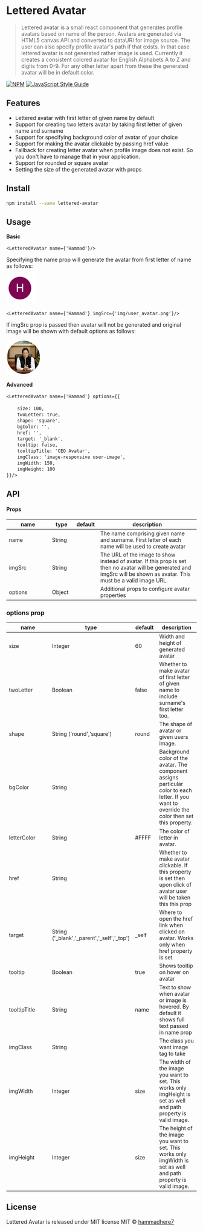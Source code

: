 # Lettered Avatar

> Lettered avatar is a small react component that generates profile avatars based on name of the person. Avatars are generated via HTML5 canvas API and converted to dataURI for image source. The user can also specify profile avatar's path if that exists. In that case lettered avatar is not generated rather image is used. Currently it creates a consistent colored avatar for English Alphabets A to Z and digits from 0-9. For any other  letter apart from these the generated avatar will be in default color.  
    
[![NPM](https://img.shields.io/npm/v/lettered-avatar.svg)](https://www.npmjs.com/package/lettered-avatar) [![JavaScript Style Guide](https://img.shields.io/badge/code_style-standard-brightgreen.svg)](https://standardjs.com)

## Features  
  
* Lettered avatar with first letter of given name by default  
* Support for creating two letters avatar by taking first letter of given name and surname  
* Support for specifying background color of avatar of your choice  
* Support for making the avatar clickable by passing href value  
* Fallback for creating letter avatar when profile image does not exist. So you don't have to manage that in your application.  
* Support for rounded or square avatar  
* Setting the size of the generated avatar with props  

## Install

```bash
npm install --save lettered-avatar
```

## Usage  
  
**Basic**
```  
<LetteredAvatar name={'Hammad'}/>  
```  
Specifying the name prop will generate the avatar from first letter of name as follows:  

![Generated Avatar](img/avatar.png)  
```  
<LetteredAvatar name={'Hammad'} imgSrc={'img/user_avatar.png'}/>  
```  
If imgSrc prop is passed then avatar will not be generated and original image will be shown with default options as follows:

![User Avatar](img/user_avatar.png)  

**Advanced**  
```  
<LetteredAvatar name={'Hammad'} options={{  
  
    size: 100, 
    twoLetter: true,
    shape: 'square',
    bgColor: '', 
    href: '', 
    target: '_blank',
    tooltip: false, 
    tooltipTitle: 'CEO Avatar', 
    imgClass: 'image-responsive user-image', 
    imgWidth: 150, 
    imgHeight: 100  
}}/>  
```
## API  
  
#### Props  
<table class="table table-bordered table-striped">  
    <thead>  
    <tr>  
        <th style="width: 100px;">name</th>  
        <th style="width: 50px;">type</th>  
        <th style="width: 50px;">default</th>  
        <th>description</th>  
    </tr>  
    </thead>  
    <tbody>  
        <tr>  
          <td>name</td>  
          <td>String</td>  
          <td></td>  
          <td>The name comprising given name and surname. First letter of each name will be used to create avatar</td>  
        </tr>  
        <tr>  
          <td>imgSrc</td>  
          <td>String</td>  
          <td></td>  
          <td>The URL of the image to show instead of avatar. If this prop is set then no avatar will be generated and imgSrc will be shown as avatar. This must be a valid image URL.</td>  
        </tr>  
        <tr>  
          <td>options</td>  
          <td>Object</td>  
          <td></td>  
          <td>Additional props to configure avatar properties</td>  
        </tr>  
    </tbody>  
</table>  
  
### options prop  
  
<table class="table table-bordered table-striped">  
    <thead>  
    <tr>  
        <th style="width: 100px;">name</th>  
        <th style="width: 50px;">type</th>  
        <th style="width: 50px;">default</th>  
        <th>description</th>  
    </tr>  
    </thead>  
    <tbody>  
        <tr>  
          <td>size</td>  
          <td>Integer</td>  
          <td>60</td>  
          <td>Width and height of generated avatar</td>  
        </tr>  
        <tr>  
          <td>twoLetter</td>  
          <td>Boolean</td>  
          <td>false</td>  
          <td>Whether to make avatar of first letter of given name to include surname's first letter too.</td>  
        </tr>  
        <tr>  
          <td>shape</td>  
          <td>String ('round','square')</td>  
          <td>round</td>  
          <td>The shape of avatar or given users image.</td>  
        </tr>  
         <tr>  
                  <td>bgColor</td>  
                  <td>String</td>  
                  <td></td>  
                  <td>Background color of the avatar. The component assigns particular color to each letter. If you want to override the color then set this property.</td>  
                </tr>  
                <tr>  
                                  <td>letterColor</td>  
                                  <td>String</td>  
                                  <td>#FFFF</td>  
                                  <td>The color of letter in avatar.</td>  
                                </tr>  
         <tr>  
                  <td>href</td>  
                  <td>String</td>  
                  <td></td>  
                  <td>Whether to make avatar clickable. If this property is set then upon click of avatar user will be taken this this prop</td>  
         </tr>  
         <tr>  
                           <td>target</td>  
                           <td>String ('_blank','_parent','_self','_top')</td>  
                           <td>_self</td>  
                           <td>Where to open the href link when clicked on avatar. Works only when href property is set</td>  
                  </tr>  
 <tr>  
	   <td>tooltip</td>  
       <td>Boolean</td>  
       <td>true</td>  
       <td>Shows tooltip on hover on avatar</td>  
      </tr>     
                         <tr>  
                   <td>tooltipTitle</td>  
                   <td>String</td>  
                   <td>name</td>  
                   <td>Text to show when avatar or image is hovered. By default it shows full text passed in name prop</td>  
</tr>   
                         <tr>  
                   <td>imgClass</td>  
                   <td>String</td>  
                   <td></td>  
                   <td>The class you want image tag to take</td>  
                 </tr>                       
   <tr>  
                   <td>imgWidth</td>  
                   <td>Integer</td>  
                   <td>size</td>  
                   <td>The width of the image you want to set. This works only imgHeight is set as well and path property is valid image.</td>  
                 </tr>                       
                   <tr>  
                   <td>imgHeight</td>  
                   <td>Integer</td>  
                   <td>size</td>  
                   <td>The height of the image you want to set. This works only imgWidth is set as well and path property is valid image.</td>  
                 </tr>                       
 </tbody></table>

## License
Lettered Avatar is released under MIT license
MIT © [hammadhere7](https://github.com/hammadhere7)
